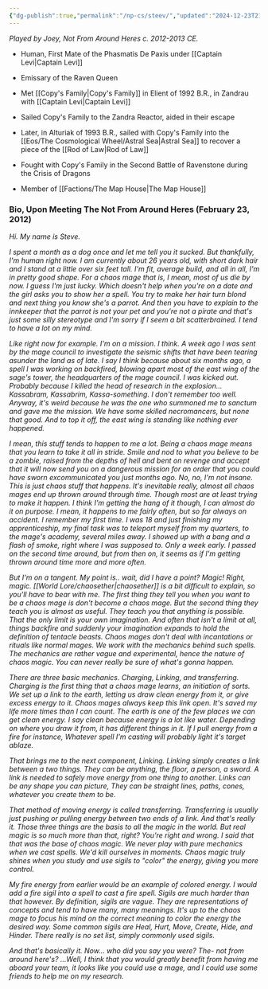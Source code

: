 ```yaml
---
{"dg-publish":true,"permalink":"/np-cs/steev/","updated":"2024-12-23T21:38:04.563-06:00"}
---
```


*Played by Joey, Not From Around Heres c. 2012-2013 CE.*

- Human, First Mate of the Phasmatis De Paxis under [[Captain Levi\|Captain Levi]]
- Emissary of the Raven Queen
- Met [[Copy's Family\|Copy's Family]] in Elient of 1992 B.R., in Zandrau with [[Captain Levi\|Captain Levi]]
- Sailed Copy's Family to the Zandra Reactor, aided in their escape
- Later, in Alturiak of 1993 B.R., sailed with Copy's Family into the [[Eos/The Cosmological Wheel/Astral Sea\|Astral Sea]] to recover a piece of the [[Rod of Law\|Rod of Law]]
- Fought with Copy's Family in the Second Battle of Ravenstone during the Crisis of Dragons

- Member of [[Factions/The Map House\|The Map House]]

### Bio, Upon Meeting The Not From Around Heres (February 23, 2012)

*Hi. My name is Steve.*

*I spent a month as a dog once and let me tell you it sucked. But thankfully, I'm human right now. I am currently about 26 years old, with short dark hair and I stand at a little over six feet tall. I'm fit, average build, and all in all, I'm in pretty good shape. For a chaos mage that is, I mean, most of us die by now. I guess I'm just lucky. Which doesn't help when you're on a date and the girl asks you to show her a spell. You try to make her hair turn blond and next thing you know she's a parrot. And then you have to explain to the innkeeper that the parrot is not your pet and you're not a pirate and that's just some silly stereotype and I'm sorry if I seem a bit scatterbrained. I tend to have a lot on my mind.*

*Like right now for example. I'm on a mission. I think. A week ago I was sent by the mage council to investigate the seismic shifts that have been tearing asunder the land as of late. I say I think because about six months ago, a spell I was working on backfired, blowing apart most of the east wing of the sage's tower, the headquarters of the mage council. I was kicked out. Probably because I killed the head of research in the explosion... Kassabram, Kassabrim, Kassa-something. I don't remember too well. Anyway, it's weird because he was the one who summoned me to sanctum and gave me the mission. We have some skilled necromancers, but none that good. And to top it off, the east wing is standing like nothing ever happened.*

*I mean, this stuff tends to happen to me a lot. Being a chaos mage means that you learn to take it all in stride. Smile and nod to what you believe to be a zombie, raised from the depths of hell and bent on revenge and accept that it will now send you on a dangerous mission for an order that you could have sworn excommunicated you just months ago. No, no, I'm not insane. This is just chaos stuff that happens. It's inevitable really, almost all chaos mages end up thrown around through time. Though most are at least trying to make it happen. I think I'm getting the hang of it though, I can almost do it on purpose. I mean, it happens to me fairly often, but so far always on accident. I remember my first time. I was 18 and just finishing my apprenticeship, my final task was to teleport myself from my quarters, to the mage's academy, several miles away. I showed up with a bang and a flash of smoke, right where I was supposed to. Only a week early. I passed on the second time around, but from then on, it seems as if I'm getting thrown around time more and more often.*

*But I'm on a tangent. My point is.. wait, did I have a point? Magic! Right, magic. [[World Lore/chaosether\|chaosether]] is a bit difficult to explain, so you'll have to bear with me. The first thing they tell you when you want to be a chaos mage is don't become a chaos mage. But the second thing they teach you is almost as useful. They teach you that anything is possible. That the only limit is your own imagination. And often that isn't a limit at all, things backfire and suddenly your imagination expands to hold the definition of tentacle beasts. Chaos mages don't deal with incantations or rituals like normal mages. We work with the mechanics behind such spells. The mechanics are rather vague and experimental, hence the nature of chaos magic. You can never really be sure of what's gonna happen.*

*There are three basic mechanics. Charging, Linking, and transferring. Charging is the first thing that a chaos mage learns, an initiation of sorts. We set up a link to the earth, letting us draw clean energy from it, or give excess energy to it. Chaos mages always keep this link open. It's saved my life more times than I can count. The earth is one of the few places we can get clean energy. I say clean because energy is a lot like water. Depending on where you draw it from, it has different things in it. If I pull energy from a fire for instance, Whatever spell I'm casting will probably light it's target ablaze.*

*That brings me to the next component, Linking. Linking simply creates a link between a two things. They can be anything, the floor, a person, a sword. A link is needed to safely move energy from one thing to another. Links can be any shape you can picture, They can be straight lines, paths, cones, whatever you create them to be.*

*That method of moving energy is called transferring. Transferring is usually just pushing or pulling energy between two ends of a link. And that's really it. Those three things are the basis to all the magic in the world. But real magic is so much more than that, right? You're right and wrong. I said that that was the base of chaos magic. We never play with pure mechanics when we cast spells. We'd kill ourselves in moments. Chaos magic truly shines when you study and use sigils to "color" the energy, giving you more control.*

*My fire energy from earlier would be an example of colored energy. I would add a fire sigil into a spell to cast a fire spell. Sigils are much harder than that however. By definition, sigils are vague. They are representations of concepts and tend to have many, many meanings. It's up to the chaos mage to focus his mind on the correct meaning to color the energy the desired way. Some common sigils are Heal, Hurt, Move, Create, Hide, and Hinder. There really is no set list, simply commonly used sigils.*

*And that's basically it. Now... who did you say you were? The- not from around here's? ...Well, I think that you would greatly benefit from having me aboard your team, it looks like you could use a mage, and I could use some friends to help me on my research.*
